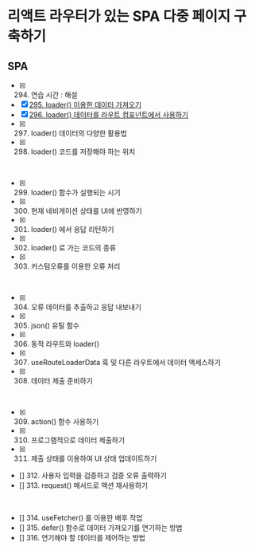 # 리액트 라우터가 있는 SPA 다중 페이지 구축하기

## SPA

- [x] 294. 연습 시간 : 해설
- [x] [295. loader() 이용한 데이터 가져오기](https://github.com/chaehaeun/React-section20/commit/05a9e64fdca685d209af9adde78fd89f20e5cb63)
- [x] [296. loader() 데이터를 라우트 컴포넌트에서 사용하기](https://github.com/chaehaeun/React-section20/issues/3)
- [x] 297. loader() 데이터의 다양한 활용법
- [x] 298. loader() 코드를 저장해야 하는 위치

<br/>

- [x] 299. loader() 함수가 실행되는 시기
- [x] 300. 현재 네비게이션 상태를 UI에 반영하기
- [x] 301. loader() 에서 응답 리턴하기
- [x] 302. loader() 로 가는 코드의 종류
- [x] 303. 커스텀오류를 이용한 오류 처리

<br/>

- [x] 304. 오류 데이터를 추출하고 응답 내보내기
- [x] 305. json() 유틸 함수
- [x] 306. 동적 라우트와 loader()
- [x] 307. useRouteLoaderData 훅 및 다른 라우트에서 데이터 액세스하기
- [x] 308. 데이터 제출 준비하기

<br/>

- [x] 309. action() 함수 사용하기
- [x] 310. 프로그램적으로 데이터 제출하기
- [x] 311. 제출 상태를 이용하여 UI 상태 업데이트하기
- [] 312. 사용자 입력을 검증하고 검증 오류 출력하기
- [] 313. request() 메서드로 액션 재사용하기

<br/>

- [] 314. useFetcher() 를 이용한 배후 작업
- [] 315. defer() 함수로 데이터 가져오기를 연기하는 방법
- [] 316. 연기해야 할 데이터를 제어하는 방법

